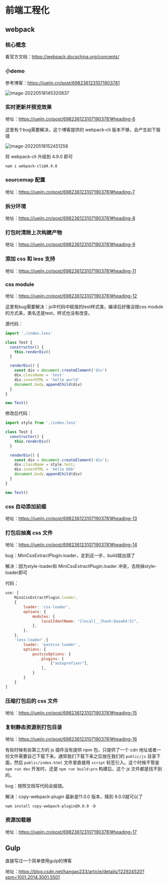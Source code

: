 # 前端工程化

## webpack

### 核心概念

看官方文档：https://webpack.docschina.org/concepts/

### 小demo

参考博客：https://juejin.cn/post/6982361231071903781

![image-20220518145320837](C:\Users\28318\AppData\Roaming\Typora\typora-user-images\image-20220518145320837.png)



### 实时更新并预览效果

地址：https://juejin.cn/post/6982361231071903781#heading-6

这里有个bug需要解决，这个博客提供的 webpack-cli 版本不够，会产生如下报错

![image-20220518152451256](C:\Users\28318\AppData\Roaming\Typora\typora-user-images\image-20220518152451256.png)

将 webpack-cli 升级到 4.9.0 即可

`npm i webpack-cli@4.9.0`



### sourcemap 配置

地址：https://juejin.cn/post/6982361231071903781#heading-7





### 拆分环境

地址：https://juejin.cn/post/6982361231071903781#heading-8





### 打包时清除上次构建产物

地址：https://juejin.cn/post/6982361231071903781#heading-9





### 添加 css 和 less 支持

地址：https://juejin.cn/post/6982361231071903781#heading-11



### css module

地址：https://juejin.cn/post/6982361231071903781#heading-12

这里有bug需要解决：js中代码中赋值的test样式类，编译后好像没按css module的方式来，类名还是test，样式也没有改变。

源代码：

```js
import './index.less'

class Test {
  constructor() {
    this.renderDiv()
  }

  renderDiv() {
    const div = document.createElement('div')
    div.className = 'test'
    div.innerHTML = 'hello world'
    document.body.appendChild(div)
  }
}

new Test()
```

修改后代码：

```js
import style from './index.less'

class Test {
  constructor() {
    this.renderDiv()
  }

  renderDiv() {
    const div = document.createElement('div');
    div.className = style.test;
    div.innerHTML = 'hello bbb'
    document.body.appendChild(div)
  }
}

new Test()
```





### css 自动添加前缀

地址：https://juejin.cn/post/6982361231071903781#heading-13





### 打包后抽离 css 文件

地址：https://juejin.cn/post/6982361231071903781#heading-14

bug：MiniCssExtractPlugin.loader，走到这一步，build就出错了

解决：因为style-loader和 MiniCssExtractPlugin.loader 冲突，去除掉style-loader即可

代码：

```js
use: [
    MiniCssExtractPlugin.loader, 
    {
        loader: 'css-loader',
        options: {
            modules: {
                localIdentName: "[local]__[hash:base64:5]",
            },
        },
    }, 
    'less-loader',{
        loader: 'postcss-loader',
        options: {
            postcssOptions: {
                plugins: [
                    ["autoprefixer"],
                ],
            }
        }
    }
]
```





### 压缩打包后的 css 文件

地址：https://juejin.cn/post/6982361231071903781#heading-15





### 复制静态资源到打包目录

地址：https://juejin.cn/post/6982361231071903781#heading-16

有些时候有些第三方的 js 插件没有提供 npm 包，只提供了一个 cdn 地址或者一份文件需要自己下载下来。通常我们下载下来之后放在我们的 `public/js` 目录下面，然后 `public/index.html` 文件里直接用 `script` 标签引入。这个时候不管是 `npm run dev` 开发时，还是 `npm run build:pro` 构建后，这个 js 文件都是找不到的。



bug：按照文档写代码会报错。

解决：copy-webpack-plugin 最新是11.0.0 版本，降到 9.0.0就可以了

`npm install copy-webpack-plugin@9.0.0 -D`





### 资源加载器

地址：https://juejin.cn/post/6982361231071903781#heading-17





## Gulp

直接写过一个简单使用gulp的博客

地址：https://blog.csdn.net/hangao233/article/details/122924520?spm=1001.2014.3001.5501